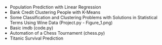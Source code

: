 - Population Prediction with Linear Regression
- Bank Credit Clustering People with K-Means
- Some Classification and Clustering Problems with Solutions in Statistical Terms Using Wine Data (Project.py - Figure_1.png)
- Basic imdb (code.py)
- Automation of a Chess Tournament (chess.py)
- Titanic Survival Prediction
